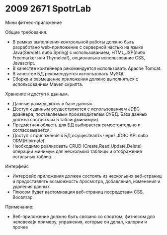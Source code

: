 # 2009 2671 SpotrLab
Мини фитнес-приложение

Общие требования. 
- В рамках выполнения контрольной работы должно быть разработано web-приложение с серверной частью на языке Java(Servlets либо Spring) c использованием, HTML,JSP(либо Freemarker или Thymeleaf), опционально использование CSS, Javascript. 
- В качестве контейнера рекомендуется использовать Apache Tomcat. 
- В качестве БД рекомендуется использовать MySQL. 
- Сборка и размещение приложения должно выполняться с использованием Maven скрипта. 

Хранение и доступ к данным. 
- Данные размещаются в базе данных. 
- Доступ к данным осуществляется с использованием JDBC драйвера, поставляемым производителем СУБД. База данных должна состоять из 5 таблиц(минимум). 
- Предметная область для БД выбирается самостоятельно и согласовывается.
- Доступ к приложения к БД осуществлять через JDBC API либо ORM(Hibirnate).
- Необходимо реализовать CRUD (Create,Read,Update,Delete)  операции минимум для нескольких таблицы и отображение остальных таблиц.

Интерфейс
- Интерфейс приложения должен состоять из нескольких веб-страниц и предоставлять возможность просмотра, добавления, изменения и удаления данных. 
- Плюсом будет кастомизация веб-страниц посредствам CSS, Bootstrap.

Примечание: 
- Веб-приложение должно быть связано со спортом, фитнесом для человека(к примеру, упражения, которые он делал, калории и прочее
